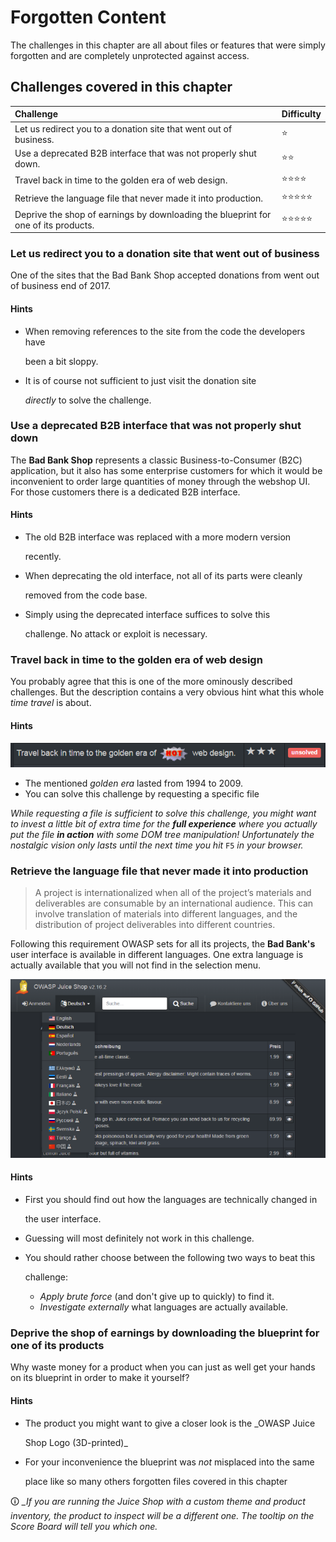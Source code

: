 # Forgotten Content

The challenges in this chapter are all about files or features that were simply forgotten and are completely unprotected against access.

## Challenges covered in this chapter

| Challenge | Difficulty |
| :--- | :--- |
| Let us redirect you to a donation site that went out of business. | :star: |
| Use a deprecated B2B interface that was not properly shut down. | :star::star: |
| Travel back in time to the golden era of web design. | :star::star::star::star: |
| Retrieve the language file that never made it into production. | :star::star::star::star::star: |
| Deprive the shop of earnings by downloading the blueprint for one of its products. | :star::star::star::star::star: |

### Let us redirect you to a donation site that went out of business

One of the sites that the Bad Bank Shop accepted donations from went out of business end of 2017.

#### Hints

* When removing references to the site from the code the developers have

  been a bit sloppy.

* It is of course not sufficient to just visit the donation site

  _directly_ to solve the challenge.

### Use a deprecated B2B interface that was not properly shut down

The **Bad Bank Shop** represents a classic Business-to-Consumer \(B2C\) application, but it also has some enterprise customers for which it would be inconvenient to order large quantities of money through the webshop UI. For those customers there is a dedicated B2B interface.

#### Hints

* The old B2B interface was replaced with a more modern version

  recently.

* When deprecating the old interface, not all of its parts were cleanly

  removed from the code base.

* Simply using the deprecated interface suffices to solve this

  challenge. No attack or exploit is necessary.

### Travel back in time to the golden era of web design

You probably agree that this is one of the more ominously described challenges. But the description contains a very obvious hint what this whole _time travel_ is about.

#### Hints

![Time travel challenge on the score board](../../.gitbook/assets/travel-back-in-time_challenge.png)

* The mentioned _golden era_ lasted from 1994 to 2009.
* You can solve this challenge by requesting a specific file

_While requesting a file is sufficient to solve this challenge, you might want to invest a little bit of extra time for the **full experience** where you actually put the file **in action** with some DOM tree manipulation! Unfortunately the nostalgic vision only lasts until the next time you hit_ `F5` _in your browser._

### Retrieve the language file that never made it into production

> A project is internationalized when all of the project’s materials and deliverables are consumable by an international audience. This can involve translation of materials into different languages, and the distribution of project deliverables into different countries.

Following this requirement OWASP sets for all its projects, the **Bad Bank's** user interface is available in different languages. One extra language is actually available that you will not find in the selection menu.

![Language selection dropdown](../../.gitbook/assets/languages.png)

#### Hints

* First you should find out how the languages are technically changed in

  the user interface.

* Guessing will most definitely not work in this challenge.
* You should rather choose between the following two ways to beat this

  challenge:

  * _Apply brute force_ \(and don't give up to quickly\) to find it.
  * _Investigate externally_ what languages are actually available.

### Deprive the shop of earnings by downloading the blueprint for one of its products

Why waste money for a product when you can just as well get your hands on its blueprint in order to make it yourself?

#### Hints

* The product you might want to give a closer look is the \_OWASP Juice

  Shop Logo \(3D-printed\)\_

* For your inconvenience the blueprint was _not_ misplaced into the same

  place like so many others forgotten files covered in this chapter

🛈 _\_If you are running the Juice Shop with a custom theme and product inventory, the product to inspect will be a different one. The tooltip on the Score Board will tell you which one._

